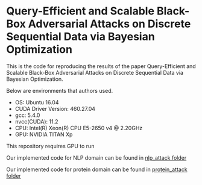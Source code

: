 # Query-Efficient and Scalable Black-Box Adversarial Attacks on Discrete Sequential Data via Bayesian Optimization

This is the code for reproducing the results of the paper Query-Efficient and Scalable Black-Box Adversarial Attacks on Discrete Sequential Data via Bayesian Optimization.

Below are environments that authors used.
* OS: Ubuntu 16.04
* CUDA Driver Version: 460.27.04
* gcc: 5.4.0
* nvcc(CUDA): 11.2
* CPU: Intel(R) Xeon(R) CPU E5-2650 v4 @ 2.20GHz
* GPU: NVIDIA TITAN Xp

This repository requires GPU to run


Our implemented code for NLP domain can be found in [nlp\_attack folder](nlp_attack/README.md)


Our implemented code for protein domain can be found in [protein\_attack folder](protein_attack/README.md)
